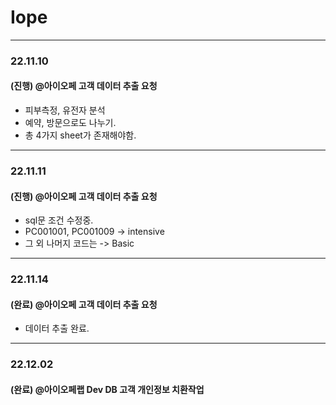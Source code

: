 # Iope

---

### 22.11.10

#### (진행) @아이오페 고객 데이터 추출 요청
- 피부측정, 유전자 분석
- 예약, 방문으로도 나누기.
- 총 4가지 sheet가 존재해야함.

---

### 22.11.11

#### (진행) @아이오페 고객 데이터 추출 요청
- sql문 조건 수정중.
- PC001001, PC001009 -> intensive
- 그 외 나머지 코드는 -> Basic

---

### 22.11.14

#### (완료) @아이오페 고객 데이터 추출 요청
- 데이터 추출 완료.

---

### 22.12.02

#### (완료) @아이오페랩 Dev DB 고객 개인정보 치환작업
